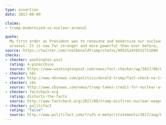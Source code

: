 ```yaml
---
type: assertion
date: 2017-08-09

claims:
- trump-modernized-us-nuclear-arsenal

quote:
  My first order as President was to renovate and modernize our nuclear
  arsenal. It is now far stronger and more powerful than ever before…
source: https://twitter.com/realDonaldTrump/status/895252459152711680
checks:
- checker: washington-post
  rating: 4-pinocchios
  source: https://www.washingtonpost.com/news/fact-checker/wp/2017/08/09/trumps-claim-that-u-s-nuclear-arsenal-is-now-far-stronger-and-more-powerful/
- checker: nbc
  source: http://www.nbcnews.com/politics/donald-trump/fact-check-no-trump-did-not-modernize-u-s-nukes-n791286
- checker: cbs
  source: http://www.cbsnews.com/news/trump-takes-credit-for-nuclear-arsenal-that-was-largely-modernized-by-obama-administration/
- checker: factcheck-org
  rating: distorts-the-facts
  source: http://www.factcheck.org/2017/08/trump-misfires-nuclear-weapons-boast/
- checker: politifact
  rating: "false"
  source: http://www.politifact.com/truth-o-meter/statements/2017/aug/09/donald-trump/under-donald-trump-us-nuclear-arsenal-far-stronger/
---
```

